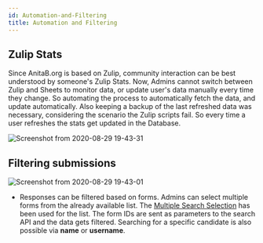 ```yaml
---
id: Automation-and-Filtering
title: Automation and Filtering
---
```


## Zulip Stats
Since AnitaB.org is based on Zulip, community interaction can be best understood by someone's Zulip Stats. Now, Admins cannot switch between Zulip and Sheets to monitor data, or update user's data manually every time they change. So automating the process to automatically fetch the data, and update automatically. Also keeping a backup of the last refreshed data was necessary, considering the scenario the Zulip scripts fail. So every time a user refreshes the stats get updated in the Database.

![Screenshot from 2020-08-29 19-43-31](https://user-images.githubusercontent.com/43119923/91638991-010abf00-ea31-11ea-9b29-bf34126cab1e.png)

## Filtering submissions

![Screenshot from 2020-08-29 19-43-01](https://user-images.githubusercontent.com/43119923/91639030-462ef100-ea31-11ea-8760-2d70a5e3cf54.png)

- Responses can be filtered based on forms. Admins can select multiple forms from the already available list. The [Multiple Search Selection](https://react.semantic-ui.com/modules/dropdown/#types-multiple-search-selection) has been used for the list. The form IDs are sent as parameters to the search API and the data gets filtered. Searching for a specific candidate is also possible via **name** or **username**.